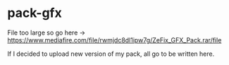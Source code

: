 # pack-gfx

File too large so go here -> https://www.mediafire.com/file/rwmjdc8dl1ipw7g/ZeFix_GFX_Pack.rar/file

If I decided to upload new version of my pack, all go to be written here.
